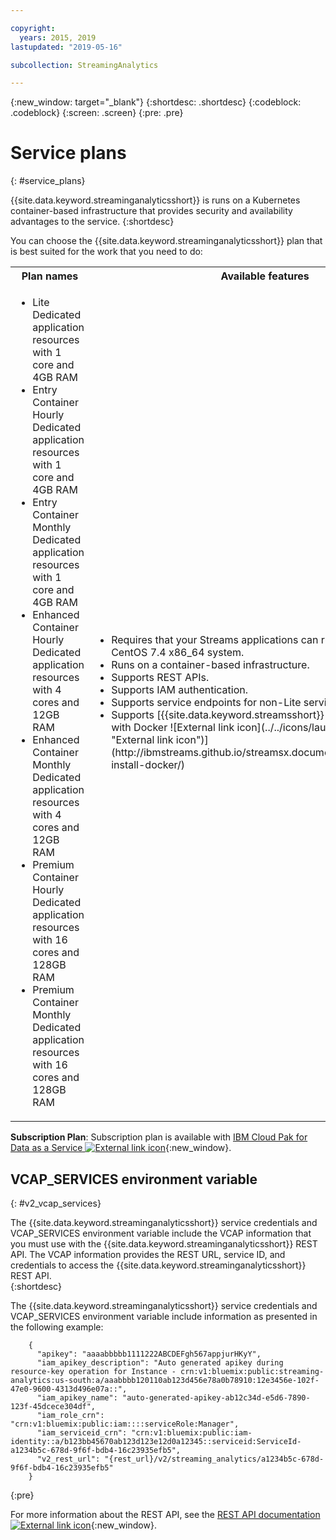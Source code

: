 ```yaml
---

copyright:
  years: 2015, 2019
lastupdated: "2019-05-16"

subcollection: StreamingAnalytics

---
```


<!-- Attribute definitions -->
{:new_window: target="_blank"}
{:shortdesc: .shortdesc}
{:codeblock: .codeblock}
{:screen: .screen}
{:pre: .pre}

# Service plans
{: #service_plans}

{{site.data.keyword.streaminganalyticsshort}} is runs on a Kubernetes container-based infrastructure that provides security and availability advantages to the service.
{:shortdesc}

You can choose the {{site.data.keyword.streaminganalyticsshort}} plan that is best suited for the work that you need to do:


<table summary="This table provides a list of service plans that you can use to create your {{site.data.keyword.streaminganalyticsshort}} service. The table lists all service plans and provides a list of features.">
  <tr>
    <th>Plan names<br></th>
    <th>Available features<br></th>
  </tr>
  <tr>
    <td width="40%">
      <ul>
        <li>Lite
        <br>Dedicated application resources with 1 core and 4GB RAM
        </li>
        <li>Entry Container Hourly
        <br>Dedicated application resources with 1 core and 4GB RAM
        </li>
        <li>Entry Container Monthly
        <br>Dedicated application resources with 1 core and 4GB RAM
        </li>
        <li>Enhanced Container Hourly
        <br>Dedicated application resources with 4 cores and 12GB RAM
        </li>
        <li>Enhanced Container Monthly
        <br>Dedicated application resources with 4 cores and 12GB RAM
        </li>
        <li>Premium Container Hourly
        <br>Dedicated application resources with 16 cores and 128GB RAM
        </li>
        <li>Premium Container Monthly
        <br>Dedicated application resources with 16 cores and 128GB RAM
        </li>
      </ul>
    </td>
    <td>
    <ul>
      <li>Requires that your Streams applications can run on a RHEL 7.4 or CentOS 7.4 x86_64 system.</li>
      <li>Runs on a container-based infrastructure.</li>
      <li>Supports REST APIs.<br></li>
      <li>Supports IAM authentication.</li>
      <li>Supports service endpoints for non-Lite service plans</li>
      <li>Supports [{{site.data.keyword.streamsshort}} Quick Start Edition with Docker ![External link icon](../../icons/launch-glyph.svg "External link icon")](http://ibmstreams.github.io/streamsx.documentation/docs/4.3/qse-install-docker/)</li>
    </ul>
    </td>
  </tr>
</table>

**Subscription Plan**: Subscription plan is available with [IBM Cloud Pak for Data as a Service ![External link icon](../../icons/launch-glyph.svg "External link icon")](https://www.ibm.com/products/cloud-pak-for-data/as-a-service){:new_window}.

## VCAP_SERVICES environment variable
{: #v2_vcap_services}

The {{site.data.keyword.streaminganalyticsshort}} service credentials and VCAP_SERVICES environment variable include the VCAP information that you must use with the {{site.data.keyword.streaminganalyticsshort}} REST API. The VCAP information provides the REST URL, service ID, and credentials to access the  {{site.data.keyword.streaminganalyticsshort}} REST API.  
{:shortdesc}

The {{site.data.keyword.streaminganalyticsshort}} service credentials and VCAP_SERVICES environment variable include information as presented in the following example:

```
    {
      "apikey": "aaaabbbbb1111222ABCDEFgh567appjurHKyY",
      "iam_apikey_description": "Auto generated apikey during resource-key operation for Instance - crn:v1:bluemix:public:streaming-analytics:us-south:a/aaabbbb120110ab123d456e78a0b78910:12e3456e-102f-47e0-9600-4313d496e07a::",
      "iam_apikey_name": "auto-generated-apikey-ab12c34d-e5d6-7890-123f-45dcece304df",
      "iam_role_crn": "crn:v1:bluemix:public:iam::::serviceRole:Manager",
      "iam_serviceid_crn": "crn:v1:bluemix:public:iam-identity::a/b123bb45670ab123d123e12d0a12345::serviceid:ServiceId-a1234b5c-678d-9f6f-bdb4-16c23935efb5",
      "v2_rest_url": "{rest_url}/v2/streaming_analytics/a1234b5c-678d-9f6f-bdb4-16c23935efb5"
    }
```
{:pre}

For more information about the REST API, see the  [REST API documentation ![External link icon](../../icons/launch-glyph.svg "External link icon")](https://{DomainName}/apidocs/streaming-analytics-v2){:new_window}.
